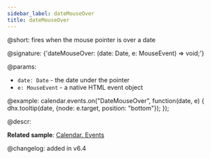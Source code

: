 ```yaml
---
sidebar_label: dateMouseOver
title: dateMouseOver
---          
```


@short: fires when the mouse pointer is over a date

@signature: {'dateMouseOver: (date: Date, e: MouseEvent) => void;'}

@params:
- `date: Date` - the date under the pointer
- `e: MouseEvent` - a native HTML event object

@example:
calendar.events.on("DateMouseOver", function(date, e) {
    dhx.tooltip(date, {node: e.target, position: "bottom"});
});

@descr:

**Related sample**: [Calendar. Events](https://snippet.dhtmlx.com/7kj7fiek)

@changelog: added in v6.4

[comment]: # (@related: calendar/operating_calendar.md#showingtooltips calendar/handling_events.md)

